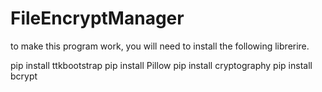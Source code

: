# FileEncryptManager

to make this program work, you will need to install the following librerire.

pip install ttkbootstrap
pip install Pillow
pip install cryptography
pip install bcrypt
